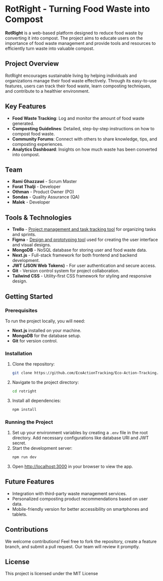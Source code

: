 # RotRight - Turning Food Waste into Compost

**RotRight** is a web-based platform designed to reduce food waste by converting it into compost. The project aims to educate users on the importance of food waste management and provide tools and resources to efficiently turn waste into valuable compost.

## Project Overview

RotRight encourages sustainable living by helping individuals and organizations manage their food waste effectively. Through its easy-to-use features, users can track their food waste, learn composting techniques, and contribute to a healthier environment.

## Key Features

- **Food Waste Tracking**: Log and monitor the amount of food waste generated.
- **Composting Guidelines**: Detailed, step-by-step instructions on how to compost food waste.
- **Community Forums**: Connect with others to share knowledge, tips, and composting experiences.
- **Analytics Dashboard**: Insights on how much waste has been converted into compost.

## Team

- **Rami Ghazzawi** - Scrum Master
- **Forat Thalji** - Developer
- **Othman** - Product Owner (PO)
- **Sondas** - Quality Assurance (QA)
- **Malek** - Developer

## Tools & Technologies

- **Trello** - [Project management and task tracking tool](https://trello.com/b/y7DcqtOy/eco-friendly) for organizing tasks and sprints.
- **Figma** - [Design and prototyping tool](https://www.figma.com/design/nA31XaCzTBo5Z3X7HKfGqL/Project8?node-id=0-1&node-type=canvas&t=jzwKcdzw4I58cYub-0) used for creating the user interface and visual designs.
- **MongoDB** - NoSQL database for storing user and food waste data.
- **Next.js** - Full-stack framework for both frontend and backend development.
- **JWT (JSON Web Tokens)** - For user authentication and secure access.
- **Git** - Version control system for project collaboration.
- **Tailwind CSS** - Utility-first CSS framework for styling and responsive design.

## Getting Started

### Prerequisites

To run the project locally, you will need:

- **Next.js** installed on your machine.
- **MongoDB** for the database setup.
- **Git** for version control.

### Installation

1. Clone the repository:
   ```bash
   git clone https://github.com/EcoActionTracking/Eco-Action-Tracking.git
   ```
2. Navigate to the project directory:
   ```bash
   cd rotright
   ```
3. Install all dependencies:
   ```bash
   npm install
   ```

### Running the Project

1. Set up your environment variables by creating a `.env` file in the root directory. Add necessary configurations like database URI and JWT secret.
2. Start the development server:
   ```bash
   npm run dev
   ```
3. Open [http://localhost:3000](http://localhost:3000) in your browser to view the app.

## Future Features

- Integration with third-party waste management services.
- Personalized composting product recommendations based on user data.
- Mobile-friendly version for better accessibility on smartphones and tablets.

## Contributions

We welcome contributions! Feel free to fork the repository, create a feature branch, and submit a pull request. Our team will review it promptly.

## License

This project is licensed under the MIT License
